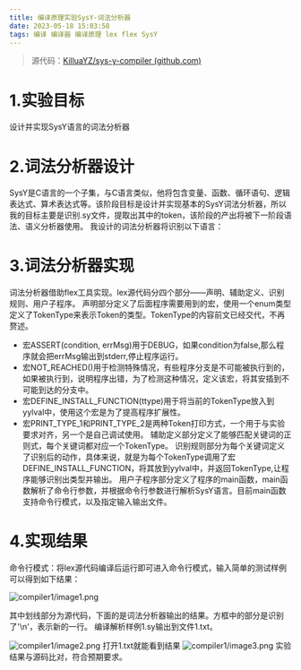 ```yaml
---
title: 编译原理实验SysY-词法分析器
date: 2023-05-18 15:03:58
tags: 编译 编译器 编译原理 lex flex SysY
---
```

> 源代码：[KilluaYZ/sys-y-compiler (github.com)](https://github.com/KilluaYZ/sys-y-compiler)
# 1.实验目标
设计并实现SysY语言的词法分析器

# 2.词法分析器设计
SysY是C语言的一个子集，与C语言类似，他将包含变量、函数、循环语句、逻辑表达式、算术表达式等。该阶段目标是设计并实现基本的SysY词法分析器，所以我的目标主要是识别.sy文件，提取出其中的token，该阶段的产出将被下一阶段语法、语义分析器使用。
我设计的词法分析器将识别以下语言：

# 3.词法分析器实现
词法分析器借助flex工具实现。lex源代码分四个部分——声明、辅助定义、识别规则、用户子程序。
声明部分定义了后面程序需要用到的宏，使用一个enum类型定义了TokenType来表示Token的类型。TokenType的内容前文已经交代，不再赘述。
- 宏ASSERT(condition, errMsg)用于DEBUG，如果condition为false,那么程序就会把errMsg输出到stderr,停止程序运行。
- 宏NOT_REACHED()用于检测特殊情况，有些程序分支是不可能被执行到的，如果被执行到，说明程序出错，为了检测这种情况，定义该宏，将其安插到不可能到达的分支中。
- 宏DEFINE_INSTALL_FUNCTION(ttype)用于将当前的TokenType放入到yylval中，使用这个宏是为了提高程序扩展性。
- 宏PRINT_TYPE_1和PRINT_TYPE_2是两种Token打印方式，一个用于与实验要求对齐，另一个是自己调试使用。
辅助定义部分定义了能够匹配关键词的正则式，每个关键词都对应一个TokenType。
识别规则部分为每个关键词定义了识别后的动作，具体来说，就是为每个TokenType调用了宏DEFINE_INSTALL_FUNCTION，将其放到yylval中，并返回TokenType,让程序能够识别出类型并输出。
用户子程序部分定义了程序的main函数，main函数解析了命令行参数，并根据命令行参数进行解析SysY语言。目前main函数支持命令行模式，以及指定输入输出文件。


# 4.实现结果
命令行模式：将lex源代码编译后运行即可进入命令行模式，输入简单的测试样例可以得到如下结果：

![compiler1/image1.png](/images/compiler1/image1.png)

其中划线部分为源代码，下面的是词法分析器输出的结果。方框中的部分是识别了'\n'，表示新的一行。
编译解析样例1.sy输出到文件1.txt。

![compiler1/image2.png](/images/compiler1/image2.png)
打开1.txt就能看到结果
![compiler1/image3.png](/images/compiler1/image3.png)
实验结果与源码比对，符合预期要求。

